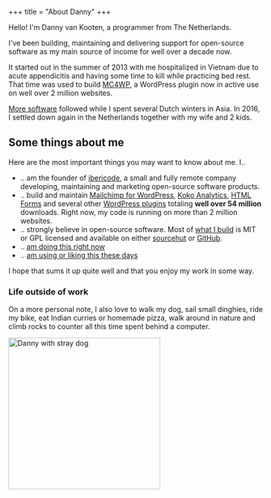 +++
title = "About Danny"
+++

Hello! I'm Danny van Kooten, a programmer from The Netherlands.

I've been building, maintaining and delivering support for open-source software as my main source of income for well over a decade now.

It started out in the summer of 2013 with me hospitalized in Vietnam due to acute appendicitis and having some time to kill while practicing bed rest.
That time was used to build <a href="https://www.mc4wp.com/">MC4WP</a>, a WordPress plugin now in active use on well over 2 million websites.

[More software](/projects/) followed while I spent several Dutch winters in Asia. In 2016, I settled down again in the Netherlands together with my wife and 2 kids.

## Some things about me

Here are the most important things you may want to know about me. I..

- .. am the founder of <a href="http://ibericode.com/">ibericode</a>, a small and fully remote company developing, maintaining and marketing open-source software products.
- .. build and maintain <a href="https://www.mc4wp.com/">Mailchimp for WordPress</a>, <a href="https://www.kokoanalytics.com/">Koko Analytics</a>, <a href="https://www.htmlformsplugin.com">HTML Forms</a> and several other [WordPress plugins](/wordpress-plugins/) totaling <strong>well over 54 million</strong> downloads. Right now, my code is running on more than 2 million websites.
- .. strongly believe in open-source software. Most of [what I build](/code/) is MIT or GPL licensed and available on either <a href="https://git.sr.ht/~dvko/">sourcehut</a> or <a href="https://github.com/dannyvankooten/">GitHub</a>.
- .. [am doing this right now](/now/)
- .. [am using or liking this these days](/bookmarks/)

I hope that sums it up quite well and that you enjoy my work in some way.

### Life outside of work

On a more personal note, I also love to walk my dog, sail small dinghies, ride my bike, eat Indian curries or homemade pizza, walk around in nature and climb rocks to counter all this time spent behind a computer.

<img src="/img/danny-rico.jpg" alt="Danny with stray dog" loading="lazy" width="300" height="300" />
